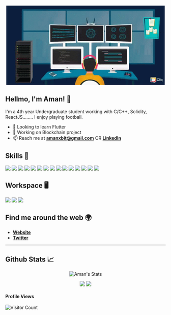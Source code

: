 <p align = "center">
  <img src="https://github.com/10xaman/10xaman/blob/main/coding.gif" alt="Coding">
</p>

## **Hellmo, I'm Aman!** 👋


I'm a 4th year Undergraduate student working with C/C++, Solidity, ReactJS........ I enjoy playing football.

- 🌱 Looking to learn Flutter
- 🔭 Working on Blockchain project
- 📫 Reach me at [**amanxbit@gmail.com**](amanxbitm@gmail.com) OR [**LinkedIn**]()


## Skills 🚀

![](https://img.shields.io/badge/C-00599C?style=for-the-badge&logo=c&logoColor=white)
![](https://img.shields.io/badge/C%23-239120?style=for-the-badge&logo=c-sharp&logoColor=white)
![](https://img.shields.io/badge/Numpy-777BB4?style=for-the-badge&logo=numpy&logoColor=white)
![](https://img.shields.io/badge/Pandas-2C2D72?style=for-the-badge&logo=pandas&logoColor=white)
![](https://img.shields.io/badge/PHP-777BB4?style=for-the-badge&logo=php&logoColor=white)
![](https://img.shields.io/badge/Python-FFD43B?style=for-the-badge&logo=python&logoColor=blue)
![](https://img.shields.io/badge/HTML5-E34F26?style=for-the-badge&logo=html5&logoColor=white)
![](https://img.shields.io/badge/CSS3-1572B6?style=for-the-badge&logo=css3&logoColor=white)
![](https://img.shields.io/badge/React-20232A?style=for-the-badge&logo=react&logoColor=61DAFB)
![](https://img.shields.io/badge/JavaScript-F7DF1E?style=for-the-badge&logo=javascript&logoColor=black)
![](https://img.shields.io/badge/Node.js-43853D?style=for-the-badge&logo=node.js&logoColor=white)
![](https://img.shields.io/badge/MongoDB-4EA94B?style=for-the-badge&logo=mongodb&logoColor=white)
![](https://img.shields.io/badge/MySQL-005C84?style=for-the-badge&logo=mysql&logoColor=white)
![](https://img.shields.io/badge/Xampp-F37623?style=for-the-badge&logo=xampp&logoColor=white)
![](https://img.shields.io/badge/VSCode-0078D4?style=for-the-badge&logo=visual%20studio%20code&logoColor=white)

## Workspace 🖥️

![](https://img.shields.io/badge/Windows-0078D6?style=for-the-badge&logo=windows&logoColor=white)
![](https://img.shields.io/badge/Kali_Linux-557C94?style=for-the-badge&logo=kali-linux&logoColor=white)
![](https://img.shields.io/badge/Linux-FCC624?style=for-the-badge&logo=linux&logoColor=black)

## Find me around the web 🌍

- [**Website**]()
- [**Twitter**](https://twitter.com/10xaman)

********

## Github Stats 📈

<p align='center'>

  <p align="center"> <img src="https://github-readme-stats.vercel.app/api?username=10xaman&show_icons=true&theme=gotham" alt="Aman's Stats" /> 

</p>

<p align='center'>
  <img width='200' src="https://github-readme-stats.vercel.app/api/top-langs/?username=10xaman" />

  <img width='200' src="https://github-readme-streak-stats.herokuapp.com/?user=10xaman" /> 
</p>

  #### Profile Views
  
![Visitor Count](https://profile-counter.glitch.me/{10xaman}/count.svg) 


